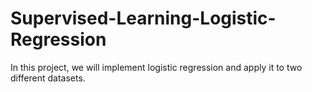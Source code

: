 # Supervised-Learning-Logistic-Regression
In this project, we will implement logistic regression and apply it to two different datasets.
